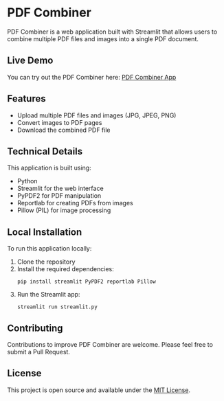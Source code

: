 # PDF Combiner

PDF Combiner is a web application built with Streamlit that allows users to combine multiple PDF files and images into a single PDF document.

## Live Demo

You can try out the PDF Combiner here: [PDF Combiner App](https://pdf-combiner-nenkcbnsqwrnjt8apptvuyt.streamlit.app/)

## Features

- Upload multiple PDF files and images (JPG, JPEG, PNG)
- Convert images to PDF pages
- Download the combined PDF file

## Technical Details

This application is built using:
- Python
- Streamlit for the web interface
- PyPDF2 for PDF manipulation
- Reportlab for creating PDFs from images
- Pillow (PIL) for image processing

## Local Installation

To run this application locally:

1. Clone the repository
2. Install the required dependencies:
   ```
   pip install streamlit PyPDF2 reportlab Pillow
   ```
3. Run the Streamlit app:
   ```
   streamlit run streamlit.py
   ```

## Contributing

Contributions to improve PDF Combiner are welcome. Please feel free to submit a Pull Request.

## License

This project is open source and available under the [MIT License](LICENSE).

